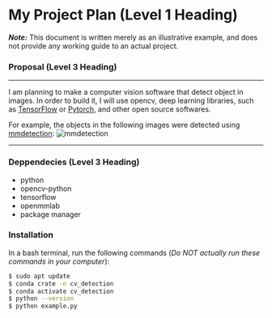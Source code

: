 # **My Project Plan (Level 1 Heading)**
***Note:*** This document is written merely as an illustrative example, and does not provide any working guide to an actual project. 

### Proposal (Level 3 Heading)
--- 
I am planning to make a computer vision software that detect object in images.
In order to build it, I will use opencv, deep learning libraries, such as [TensorFlow](https://www.tensorflow.org/?hl=ko
) or [Pytorch](https://pytorch.org/
), and other open source softwares.

For example, the objects in the following images were detected using [mmdetection](https://github.com/open-mmlab/mmdetection): 
![mmdetection](https://user-images.githubusercontent.com/12907710/137271636-56ba1cd2-b110-4812-8221-b4c120320aa9.png)

---
### Deppendecies (Level 3 Heading)
- python
- opencv-python
- tensorflow
- openmmlab
- package manager

### Installation
In a bash terminal, run the following commands (*Do NOT actually run these commands in your computer*):
```sh
$ sudo apt update
$ conda crate -n cv_detection
$ conda activate cv_detection
$ python --version
$ python example.py
```
